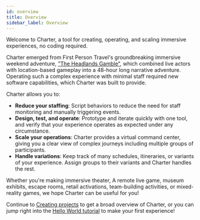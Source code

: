 ```yaml
---
id: overview
title: Overview
sidebar_label: Overview
---
```


Welcome to Charter, a tool for creating, operating, and scaling immersive experiences, no coding required.

Charter emerged from First Person Travel's groundbreaking immersive weekend adventure, ["The Headlands Gamble"](https://www.firstperson.travel/theheadlandsgamble), which combined live actors with location-based gameplay into a 48-hour long narrative adventure. Operating such a complex experience with minimal staff required new software capabilities, which Charter was built to provide.

Charter allows you to:
* **Reduce your staffing**: Script behaviors to reduce the need for staff monitoring and manually triggering events.
* **Design, test, and operate**: Prototype and iterate quickly with one tool, and verify that your experience operates as expected under any circumstance.
* **Scale your operations**: Charter provides a virtual command center, giving you a clear view of complex journeys including multiple groups of participants.
* **Handle variations**: Keep track of many schedules, itineraries, or variants of your experience. Assign groups to their variants and Charter handles the rest.

Whether you're making immersive theater, A remote live game, museum exhibits, escape rooms, retail activations, team-building activities, or mixed-reality games, we hope Charter can be useful for you!

Continue to [Creating projects](/docs/concepts/project) to get a broad overview of Charter, or you can jump right into the [Hello World tutorial](/docs/tutorials/hello-world) to make your first experience!
